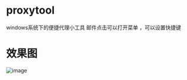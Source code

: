 # proxytool
windows系统下的便捷代理小工具
邮件点击可以打开菜单 ，可以设置快捷键
# 效果图 
![image](https://user-images.githubusercontent.com/33653803/233270473-e064acad-f47d-4282-8d95-58b9e01ab146.png)
